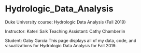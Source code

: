 # Hydrologic_Data_Analysis
Duke University course: Hydrologic Data Analysis (Fall 2019)

Instructor: Kateri Salk
Teaching Assistant: Cathy Chamberlin

Student: Gaby Garcia
This page displays all of my data, code, and visualizations for Hydrologic Data Analysis for Fall 2019. 
